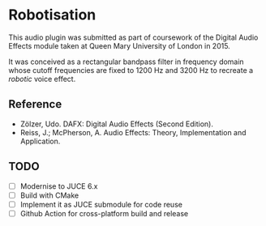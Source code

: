# Robotisation

This audio plugin was submitted as part of coursework of the Digital Audio Effects module taken at Queen Mary University of London in 2015.

It was conceived as a rectangular bandpass filter in frequency domain whose cutoff frequencies are fixed to 1200 Hz and 3200 Hz to recreate a _robotic_ voice effect.

## Reference
- Zölzer, Udo. DAFX: Digital Audio Effects (Second Edition).
- Reiss, J.; McPherson, A. Audio Effects: Theory, Implementation and Application.

## TODO
- [ ] Modernise to JUCE 6.x
- [ ] Build with CMake
- [ ] Implement it as JUCE submodule for code reuse
- [ ] Github Action for cross-platform build and release
